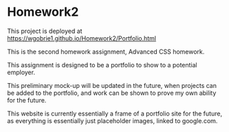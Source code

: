 # Homework2
This project is deployed at https://wgobrie1.github.io/Homework2/Portfolio.html

This is the second homework assignment, Advanced CSS homework.

This assignment is designed to be a portfolio to show to a potential employer.

This preliminary mock-up will be updated in the future, when projects can be added to the portfolio, and work can be shown to prove my own ability for the future.

This website is currently essentially a frame of a portfolio site for the future, as everything is essentially just placeholder images, linked to google.com.
